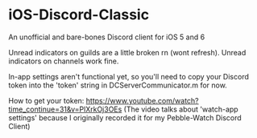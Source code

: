 # iOS-Discord-Classic
An unofficial and bare-bones Discord client for iOS 5 and 6

Unread indicators on guilds are a little broken rn (wont refresh). Unread indicators on channels work fine.

In-app settings aren't functional yet, so you'll need to copy your Discord token into the 'token' string in DCServerCommunicator.m for now.

How to get your token: https://www.youtube.com/watch?time_continue=31&v=PlXrkOj3OEs
(The video talks about 'watch-app settings' because I originally recorded it for my Pebble-Watch Discord Client)
